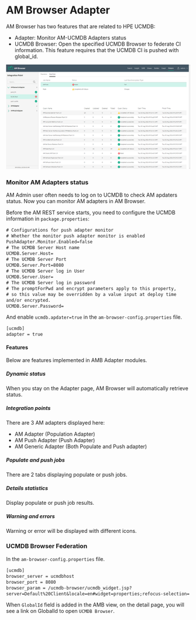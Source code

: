 # AM Browser Adapter

AM Browser has two features that are related to HPE UCMDB:

- Adapter: Monitor AM-UCMDB Adapters status
- UCMDB Browser: Open the specified UCMDB Browser to federate CI information. This feature requires that the UCMDB CI is pushed with global_id.

![AM Adapters](img/adapter1.png)

### Monitor AM Adapters status

AM Admin user often needs to log on to UCMDB to check AM apdaters status. Now you can monitor AM adapters in AM Browser.

Before the AM REST service starts, you need to configure the UCMDB information in `package.properties`:

```
# Configurations for push adapter monitor
# Whether the monitor push adapter monitor is enabled
PushAdapter.Monitor.Enabled=false
# The UCMDB Server Host name
UCMDB.Server.Host=
# The UCMDB Server Port
UCMDB.Server.Port=8080
# The UCMDB Server log in User
UCMDB.Server.User=
# The UCMDB Server log in password
# The promptForPwd and encrypt parameters apply to this property,
# so this value may be overridden by a value input at deploy time and/or encrypted.
UCMDB.Server.Password=
```
And enable `ucmdb.apdater=true` in the `am-browser-config.properties` file.

```
[ucmdb]
adapter = true
```

#### Features

Below are features implemented in AMB Adapter modules.

##### Dynamic status

When you stay on the Adapter page, AM Browser will automatically retrieve status.

##### Integration points

There are 3 AM adapters displayed here:

- AM Adapter (Population Adapter)
- AM Push Adapter (Push Adapter)
- AM Generic Adapter (Both Populate and Push adapter)

##### Populate and push jobs

There are 2 tabs displaying populate or push jobs.

##### Details statistics

Display populate or push job results.

##### Warning and errors

Warning or error will be displayed with different icons.


### UCMDB Browser Federation

In the `am-browser-config.properties` file.

```
[ucmdb]
browser_server = ucmdbhost
browser_port = 8080
browser_param = /ucmdb-browser/ucmdb_widget.jsp?server=Default%20Client&locale=en#widget=properties;refocus-selection=
```

When `GlobalId` field is added in the AMB view, on the detail page, you will see a link on GlobalId to open `UCMDB Browser`.

